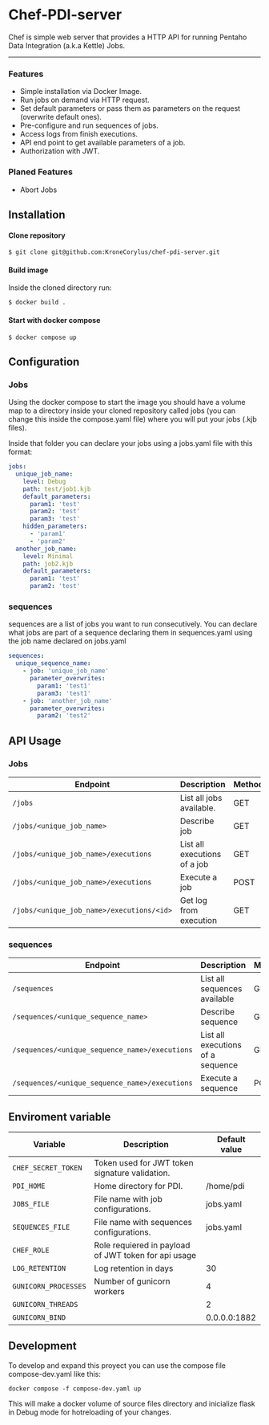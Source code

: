 
<h1>Chef-PDI-server</h1> 

Chef is simple web server that provides a HTTP API for running Pentaho Data Integration (a.k.a Kettle) Jobs.

------------

<h3>Features</h3> 

- Simple installation via Docker Image.
- Run jobs on demand via HTTP request.
- Set default parameters or pass them as parameters on the request (overwrite default ones).
- Pre-configure and run sequences of jobs.
- Access logs from finish executions.
- API end point to get available parameters of a job.
- Authorization with JWT.

<h3>Planed Features</h3>

- Abort Jobs

<h2>Installation</h2>
<h4>Clone repository</h4>

```shell
$ git clone git@github.com:KroneCorylus/chef-pdi-server.git
```

<h4>Build image</h4>

Inside the cloned directory run:

```shell
$ docker build .
```

<h4>Start with docker compose</h4>

```shell
$ docker compose up
```

<h2>Configuration</h2>

<h3>Jobs</h3>
Using the docker compose to start the image you should have a volume map to a directory inside your cloned repository called jobs (you can change this inside the compose.yaml file) where you will put your jobs (.kjb files).

Inside that folder you can declare your jobs using a jobs.yaml file with this format:
```yaml
jobs:
  unique_job_name:
    level: Debug 
    path: test/job1.kjb
    default_parameters:
      param1: 'test'
      param2: 'test'
      param3: 'test'
    hidden_parameters:
      - 'param1'
      - 'param2'
  another_job_name:
    level: Minimal 
    path: job2.kjb
    default_parameters:
      param1: 'test'
      param2: 'test'
```
<h3>sequences</h3>
sequences are a list of jobs you want to run consecutively. You can declare what jobs are part of a sequence declaring them in sequences.yaml using the job name declared on jobs.yaml

```yaml
sequences:
  unique_sequence_name:
    - job: 'unique_job_name'
      parameter_overwrites:
        param1: 'test1'
        param3: 'test1'
    - job: 'another_job_name'
      parameter_overwrites:
        param2: 'test2'
```


<h2>API Usage</h2>

<h3>Jobs</h3>

| Endpoint | Description | Method                    |
| ------------- | ----------------------------------------------- | ----- |
| `/jobs`      | List all jobs available.       | GET |
| `/jobs/<unique_job_name>`   | Describe job     | GET |
| `/jobs/<unique_job_name>/executions`   | List all executions of a job     | GET |
| `/jobs/<unique_job_name>/executions`   | Execute a job     | POST |
| `/jobs/<unique_job_name>/executions/<id>`   | Get log from execution     | GET |

<h3>sequences</h3>

| Endpoint | Description | Method                    |
| ------------- | ----------------------------------------------- | ----- |
| `/sequences`   | List all sequences available     | GET |
| `/sequences/<unique_sequence_name>`   | Describe sequence     | GET |
| `/sequences/<unique_sequence_name>/executions`   | List all executions of a sequence     | GET |
| `/sequences/<unique_sequence_name>/executions`   | Execute a sequence     | POST |


<h2>Enviroment variable</h2>

| Variable | Description | Default value                     |
| ------------- | ----------------------------------------------- | ----- |
| `CHEF_SECRET_TOKEN`   | Token used for JWT token signature validation. |  |
| `PDI_HOME`   | Home directory for PDI. | /home/pdi |
| `JOBS_FILE`   | File name with job configurations. | jobs.yaml |
| `SEQUENCES_FILE`   | File name with sequences configurations. | jobs.yaml |
| `CHEF_ROLE`   | Role requiered in payload of JWT token for api usage |  |
| `LOG_RETENTION`   | Log retention in days | 30 |
| `GUNICORN_PROCESSES`   | Number of gunicorn workers | 4 |
| `GUNICORN_THREADS`   | | 2 |
| `GUNICORN_BIND`   |  | 0.0.0.0:1882 |


<h2>Development</h2>

To develop and expand this proyect you can use the compose file compose-dev.yaml like this:
```
docker compose -f compose-dev.yaml up
```
This will make a docker volume of source files directory and inicialize flask in Debug mode for hotreloading of your changes. 


